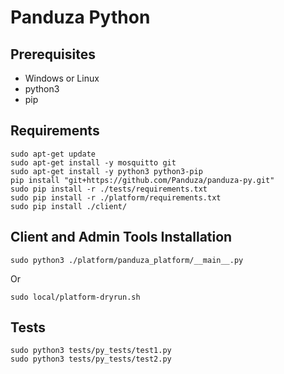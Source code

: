 # Panduza Python

## Prerequisites

- Windows or Linux
- python3
- pip 

## Requirements
```
sudo apt-get update
sudo apt-get install -y mosquitto git
sudo apt-get install -y python3 python3-pip
pip install "git+https://github.com/Panduza/panduza-py.git"
sudo pip install -r ./tests/requirements.txt
sudo pip install -r ./platform/requirements.txt
sudo pip install ./client/
```

## Client and Admin Tools Installation

```
sudo python3 ./platform/panduza_platform/__main__.py
```
Or
```
sudo local/platform-dryrun.sh
```
## Tests

```
sudo python3 tests/py_tests/test1.py
sudo python3 tests/py_tests/test2.py
```
